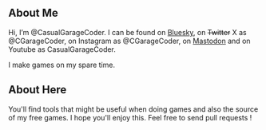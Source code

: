 ## About Me

Hi, I’m @CasualGarageCoder. I can be found on [Bluesky](https://bsky.app/profile/casualgaragecoder.bsky.social), on ~~Twitter~~ X as @CGarageCoder, on Instagram as @CGarageCoder, on <a rel="me" href="https://mastodon.gamedev.place/@casualgaragecoder">Mastodon</a>  and on Youtube as CasualGarageCoder.

I make games on my spare time.

## About Here

You'll find tools that might be useful when doing games and also the source of my free games. I hope you'll enjoy this. Feel free to send pull requests !

<!---
CasualGarageCoder/CasualGarageCoder is a ✨ special ✨ repository because its `README.md` (this file) appears on your GitHub profile.
You can click the Preview link to take a look at your changes.
--->
